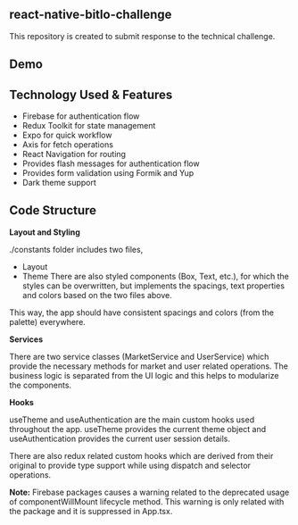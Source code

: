 ## react-native-bitlo-challenge
This repository is 	created to submit response to the technical challenge.


## Demo


## Technology Used & Features
- Firebase for authentication flow
- Redux Toolkit for state management
- Expo for quick workflow
- Axis for fetch operations
- React Navigation for routing
- Provides flash messages for authentication flow
- Provides form validation using Formik and Yup
- Dark theme support

## Code Structure
**Layout and Styling**

./constants folder includes two files,
- Layout
- Theme
There are also styled components (Box, Text, etc.), for which the styles can be overwritten, but implements the spacings, text properties and colors based on the two files above.

This way, the app should have consistent spacings and colors (from the palette) everywhere.

**Services**

There are two service classes (MarketService and UserService) which provide the necessary methods for market and user related operations. The business logic is separated from the UI logic and this helps to modularize the components.

**Hooks**

useTheme and useAuthentication are the main custom hooks used throughout the app. useTheme provides the current theme object and useAuthentication provides the current user session details.

There are also redux related custom hooks which are derived from their original to provide type support while using dispatch and selector operations.

**Note:**
Firebase packages causes a warning related to the deprecated usage of componentWillMount lifecycle method. This warning is only related with the package and it is suppressed in App.tsx.
